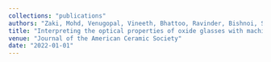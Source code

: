 ```yaml
---
collections: "publications"
authors: "Zaki, Mohd, Venugopal, Vineeth, Bhattoo, Ravinder, Bishnoi, Suresh, Singh, Sourabh Kumar, Allu, Amarnath R, and  Krishnan, NM Anoop"
title: "Interpreting the optical properties of oxide glasses with machine learning and Shapely additive explanations"
venue: "Journal of the American Ceramic Society"
date: "2022-01-01"
---
```

